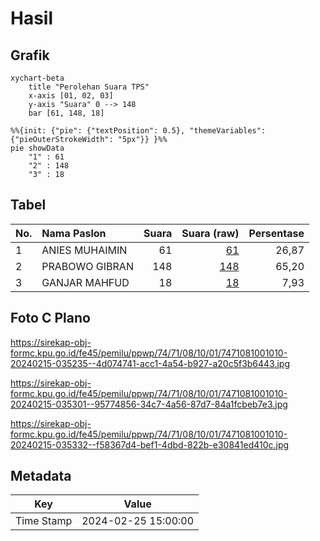 # Hasil

## Grafik

```mermaid
xychart-beta
    title "Perolehan Suara TPS"
    x-axis [01, 02, 03]
    y-axis "Suara" 0 --> 148
    bar [61, 148, 18]
```

```mermaid
%%{init: {"pie": {"textPosition": 0.5}, "themeVariables": {"pieOuterStrokeWidth": "5px"}} }%%
pie showData
    "1" : 61
    "2" : 148
    "3" : 18
```

## Tabel

| No. | Nama Paslon    | Suara | Suara (raw) | Persentase |
|:--- |:-------------- | -----:| -----------:| ----------:|
| 1   | ANIES MUHAIMIN | 61    | [61][p-1]   | 26,87      |
| 2   | PRABOWO GIBRAN | 148   | [148][p-2]  | 65,20      |
| 3   | GANJAR MAHFUD  | 18    | [18][p-3]   | 7,93       |


[p-1]: https://github.com/gigit-pemilu/pemilu-2024-74-sulawesi-tenggara/blob/main/pilpres/hitung-suara/sub/74-sulawesi-tenggara/sub/71-kota-kendari/sub/08-kadia/sub/1001-kadia/sub/010-tps/sub/paslon-1.txt
[p-2]: https://github.com/gigit-pemilu/pemilu-2024-74-sulawesi-tenggara/blob/main/pilpres/hitung-suara/sub/74-sulawesi-tenggara/sub/71-kota-kendari/sub/08-kadia/sub/1001-kadia/sub/010-tps/sub/paslon-2.txt
[p-3]: https://github.com/gigit-pemilu/pemilu-2024-74-sulawesi-tenggara/blob/main/pilpres/hitung-suara/sub/74-sulawesi-tenggara/sub/71-kota-kendari/sub/08-kadia/sub/1001-kadia/sub/010-tps/sub/paslon-3.txt

## Foto C Plano

https://sirekap-obj-formc.kpu.go.id/fe45/pemilu/ppwp/74/71/08/10/01/7471081001010-20240215-035235--4d074741-acc1-4a54-b927-a20c5f3b6443.jpg

https://sirekap-obj-formc.kpu.go.id/fe45/pemilu/ppwp/74/71/08/10/01/7471081001010-20240215-035301--95774856-34c7-4a56-87d7-84a1fcbeb7e3.jpg

https://sirekap-obj-formc.kpu.go.id/fe45/pemilu/ppwp/74/71/08/10/01/7471081001010-20240215-035332--f58367d4-bef1-4dbd-822b-e30841ed410c.jpg


## Metadata

| Key        | Value               |
| ---------- | ------------------- |
| Time Stamp | 2024-02-25 15:00:00 |



